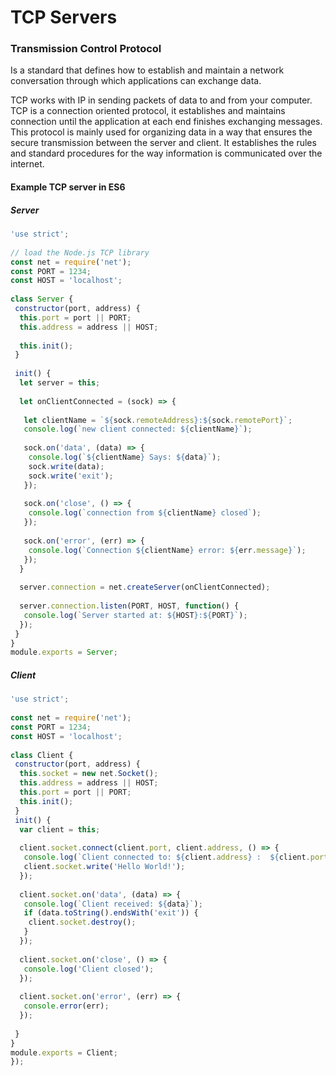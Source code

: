 # TCP Servers

### Transmission Control Protocol
Is a standard that defines how to establish and maintain a network conversation through which applications can exchange data.

TCP works with IP in sending packets of data to and from your computer.
TCP is a connection oriented protocol, it establishes and maintains connection until the application at each end finishes exchanging messages.
This protocol is mainly used for organizing data in a way that ensures the secure transmission between the server and client. It establishes the rules and standard procedures for the way  information is communicated over the internet.

#### Example TCP server in ES6
##### Server
```js
'use strict';
 
// load the Node.js TCP library
const net = require('net');
const PORT = 1234;
const HOST = 'localhost';
 
class Server {
 constructor(port, address) {
  this.port = port || PORT;
  this.address = address || HOST;
  
  this.init();
 }
 
 init() {
  let server = this;
 
  let onClientConnected = (sock) => {
 
   let clientName = `${sock.remoteAddress}:${sock.remotePort}`;
   console.log(`new client connected: ${clientName}`);
 
   sock.on('data', (data) => {
    console.log(`${clientName} Says: ${data}`);
    sock.write(data);
    sock.write('exit');
   });
 
   sock.on('close', () => {
    console.log(`connection from ${clientName} closed`);
   });
 
   sock.on('error', (err) => {
    console.log(`Connection ${clientName} error: ${err.message}`);
   });
  }
 
  server.connection = net.createServer(onClientConnected);
 
  server.connection.listen(PORT, HOST, function() {
   console.log(`Server started at: ${HOST}:${PORT}`);
  });
 }
}
module.exports = Server;
```
##### Client
```js
'use strict';
 
const net = require('net');
const PORT = 1234;
const HOST = 'localhost';
 
class Client {
 constructor(port, address) {
  this.socket = new net.Socket();
  this.address = address || HOST;
  this.port = port || PORT;
  this.init();
 }
 init() {
  var client = this;
 
  client.socket.connect(client.port, client.address, () => {
   console.log(`Client connected to: ${client.address} :  ${client.port}`);
   client.socket.write('Hello World!');
  });
 
  client.socket.on('data', (data) => {
   console.log(`Client received: ${data}`);
   if (data.toString().endsWith('exit')) {
    client.socket.destroy();
   }
  });
 
  client.socket.on('close', () => {
   console.log('Client closed');
  });
 
  client.socket.on('error', (err) => {
   console.error(err);
  });
 
 }
}
module.exports = Client;
});
```

